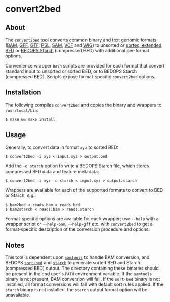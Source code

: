 convert2bed
===========

About
-----

The `convert2bed` tool converts common binary and text genomic formats ([BAM](http://samtools.github.io/hts-specs/SAMv1.pdf), [GFF](http://www.sequenceontology.org/gff3.shtml), [GTF](http://mblab.wustl.edu/GTF22.html), [PSL](http://genome.ucsc.edu/FAQ/FAQformat.html#format2), [SAM](http://samtools.github.io/hts-specs/SAMv1.pdf), [VCF](http://samtools.github.io/hts-specs/VCFv4.2.pdf) and [WIG](http://genome.ucsc.edu/goldenpath/help/wiggle.html)) to unsorted or [sorted, extended BED](http://bedops.readthedocs.org/en/latest/content/reference/file-management/sorting/sort-bed.html) or [BEDOPS Starch](http://bedops.readthedocs.org/en/latest/content/reference/file-management/compression/starch.html) (compressed BED) with additional per-format options. 

Convenience wrapper `bash` scripts are provided for each format that convert standard input to unsorted or sorted BED, or to BEDOPS Starch (compressed BED). Scripts expose format-specific ``convert2bed`` options.

Installation
------------

The following compiles `convert2bed` and copies the binary and wrappers to `/usr/local/bin`:

    $ make && make install

Usage
-----

Generally, to convert data in format `xyz` to sorted BED:

    $ convert2bed -i xyz < input.xyz > output.bed

Add the `-o starch` option to write a BEDOPS Starch file, which stores compressed BED data and feature metadata:

    $ convert2bed -i xyz -o starch < input.xyz > output.starch

Wrappers are available for each of the supported formats to convert to BED or Starch, *e.g.*:

    $ bam2bed < reads.bam > reads.bed
    $ bam2starch < reads.bam > reads.starch

Format-specific options are available for each wrapper; use `--help` with a wrapper script or `--help-bam`, `--help-gff` etc. with `convert2bed` to get a format-specific description of the conversion procedure and options.

Notes
-----

This tool is dependent upon [`samtools`](https://github.com/samtools/samtools) to handle BAM conversion, and BEDOPS [`sort-bed`](http://bedops.readthedocs.org/en/latest/content/reference/file-management/sorting/sort-bed.html) and [`starch`](http://bedops.readthedocs.org/en/latest/content/reference/file-management/compression/starch.html) to generate sorted BED and Starch (compressed BED) output. The directory containing these binaries should be present in the end user's `PATH` environment variable. If the `samtools` binary is not present, BAM conversion will fail. If the `sort-bed` binary is not installed, all format conversions will fail with default sort rules applied. If the `starch` binary is not installed, the `starch` output format option will be unavailable.